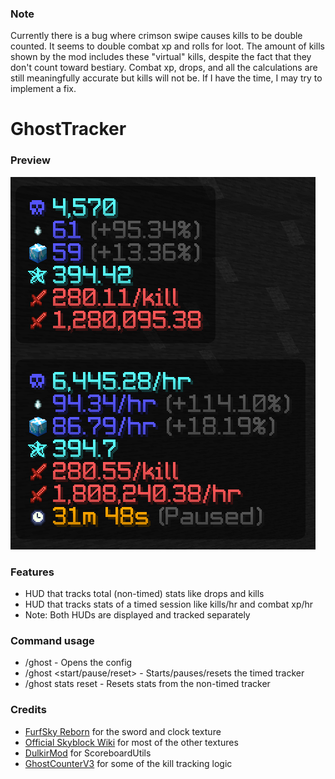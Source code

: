 ### Note
Currently there is a bug where crimson swipe causes kills to be double counted.
It seems to double combat xp and rolls for loot. The amount of kills shown by the mod
includes these "virtual" kills, despite the fact that they don't count toward bestiary.
Combat xp, drops, and all the calculations are still meaningfully accurate but kills
will not be. If I have the time, I may try to implement a fix.

# GhostTracker
### Preview
![preview](./ghost%20tracker%20preview.png)

### Features
- HUD that tracks total (non-timed) stats like drops and kills
- HUD that tracks stats of a timed session like kills/hr and combat xp/hr
- Note: Both HUDs are displayed and tracked separately
### Command usage
- /ghost - Opens the config
- /ghost <start/pause/reset> - Starts/pauses/resets the timed tracker
- /ghost stats reset - Resets stats from the non-timed tracker

### Credits
- [FurfSky Reborn](https://furfsky.net/) for the sword and clock texture
- [Official Skyblock Wiki](https://wiki.hypixel.net/) for most of the other textures
- [DulkirMod](https://github.com/inglettronald/DulkirMod) for ScoreboardUtils
- [GhostCounterV3](https://www.chattriggers.com/modules/v/GhostCounterV3) for some of the kill tracking logic
